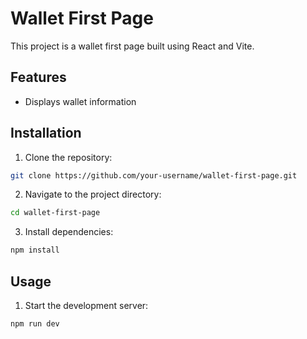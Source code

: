 # Wallet First Page

This project is a wallet first page built using React and Vite.

## Features

- Displays wallet information

## Installation

1. Clone the repository:

```bash
git clone https://github.com/your-username/wallet-first-page.git
```

2. Navigate to the project directory:

```bash
cd wallet-first-page
```

3. Install dependencies:

```bash
npm install
```

## Usage

1. Start the development server:

```bash
npm run dev
```
